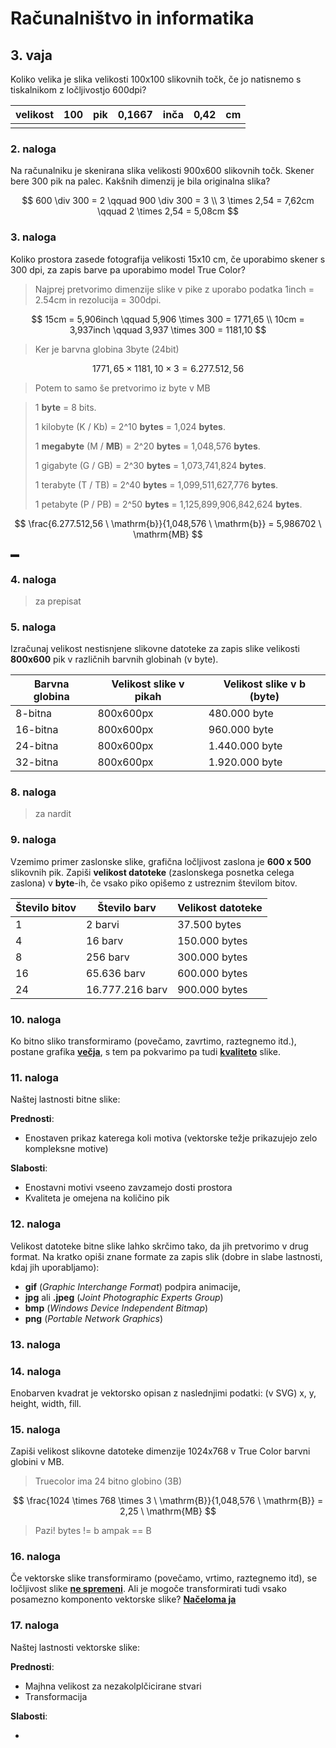 # Računalništvo in informatika

## 3. vaja

Koliko velika je slika velikosti 100x100 slikovnih točk, če jo natisnemo s tiskalnikom z ločljivostjo 600dpi?

| velikost | 100 | pik | 0,1667 | inča | 0,42 | cm  |
| -------- | --- | --- | ------ | ---- | ---- | --- |
|          |     |     |        |      |      |     |

$$
$$

### 2. naloga

Na računalniku je skenirana slika velikosti 900x600 slikovnih točk. Skener bere 300 pik na palec. Kakšnih dimenzij je bila originalna slika?

$$
600 \div 300 = 2 \qquad 900 \div 300 = 3 \\
3 \times 2,54 = 7,62cm \qquad 2 \times 2,54 = 5,08cm
$$

### 3. naloga

Koliko prostora zasede fotografija velikosti 15x10 cm, če uporabimo skener s 300 dpi, za zapis barve pa uporabimo model True Color?

> Najprej pretvorimo dimenzije slike v pike z uporabo podatka 1inch = 2.54cm in rezolucija = 300dpi.

$$
15cm = 5,906inch \qquad 5,906 \times 300 = 1771,65 \\
10cm = 3,937inch \qquad 3,937 \times 300 = 1181,10
$$

> Ker je barvna globina 3byte (24bit)

$$
1771,65 \times 1181,10 \times 3 = 6.277.512,56
$$

> Potem to samo še pretvorimo iz byte v MB

> 1 **byte** = 8 bits.
>
> 1 kilobyte (K / Kb) = 2^10 **bytes** = 1,024 **bytes**.
>
> 1 **megabyte** (M / **MB**) = 2^20 **bytes** = 1,048,576 **bytes**.
>
> 1 gigabyte (G / GB) = 2^30 **bytes** = 1,073,741,824 **bytes**.
>
> 1 terabyte (T / TB) = 2^40 **bytes** = 1,099,511,627,776 **bytes**.
>
> 1 petabyte (P / PB) = 2^50 **bytes** = 1,125,899,906,842,624 **bytes**.

$$
\frac{6.277.512,56 \ \mathrm{b}}{1,048,576 \ \mathrm{b}} = 5,986702 \ \mathrm{MB}
$$

▬

### 4. naloga

> za prepisat

### 5. naloga

Izračunaj velikost nestisnjene slikovne datoteke za zapis slike velikosti **800x600** pik v različnih barvnih globinah (v byte).

| Barvna globina | Velikost slike v pikah | Velikost slike v b (byte) |
| -------------- | ---------------------- | ------------------------- |
| 8-bitna        | 800x600px              | 480.000 byte              |
| 16-bitna       | 800x600px              | 960.000 byte              |
| 24-bitna       | 800x600px              | 1.440.000 byte            |
| 32-bitna       | 800x600px              | 1.920.000 byte            |

### 8. naloga

> za nardit

### 9. naloga

Vzemimo primer zaslonske slike, grafična ločljivost zaslona je **600 x 500** slikovnih pik. Zapiši **velikost datoteke** (zaslonskega posnetka celega zaslona) v **byte**-ih, če vsako piko opišemo z ustreznim številom bitov.

| Število bitov | Število barv    | Velikost datoteke |
| ------------- | --------------- | ----------------- |
| 1             | 2 barvi         | 37.500 bytes      |
| 4             | 16 barv         | 150.000 bytes     |
| 8             | 256 barv        | 300.000 bytes     |
| 16            | 65.636 barv     | 600.000 bytes     |
| 24            | 16.777.216 barv | 900.000 bytes     |

### 10. naloga

Ko bitno sliko transformiramo (povečamo, zavrtimo, raztegnemo itd.), postane grafika <u>**večja**</u>, s tem pa pokvarimo pa tudi <u>**kvaliteto**</u> slike.

### 11. naloga

Naštej lastnosti bitne slike:

**Prednosti**:

- Enostaven prikaz katerega koli motiva (vektorske težje prikazujejo zelo kompleksne motive)

**Slabosti**:

- Enostavni motivi vseeno zavzamejo dosti prostora
- Kvaliteta je omejena na količino pik

### 12. naloga

Velikost datoteke bitne slike lahko skrčimo tako, da jih pretvorimo v drug format. Na kratko opiši znane
formate za zapis slik (dobre in slabe lastnosti, kdaj jih uporabljamo):

- **gif** (_Graphic Interchange Format_) podpira animacije,
- **jpg** ali **.jpeg** (_Joint Photographic Experts Group_)
- **bmp** (_Windows Device Independent Bitmap_)
- **png** (_Portable Network Graphics_)

### 13. naloga

### 14. naloga

Enobarven kvadrat je vektorsko opisan z naslednjimi podatki: (v SVG) x, y, height, width, fill.

### 15. naloga

Zapiši velikost slikovne datoteke dimenzije 1024x768 v True Color barvni globini v MB.

> Truecolor ima 24 bitno globino (3B)

$$
\frac{1024 \times 768 \times 3 \ \mathrm{B}}{1,048,576 \ \mathrm{B}} = 2,25 \ \mathrm{MB}
$$

> Pazi! bytes != b ampak == B

### 16. naloga

Če vektorske slike transformiramo (povečamo, vrtimo, raztegnemo itd), se ločljivost slike <u>**ne spremeni**</u>. Ali je mogoče transformirati tudi vsako posamezno komponento vektorske slike? **<u>Načeloma ja</u>**

### 17. naloga

Naštej lastnosti vektorske slike:

**Prednosti**:

- Majhna velikost za nezakolplčicirane stvari
- Transformacija

**Slabosti**:

-
